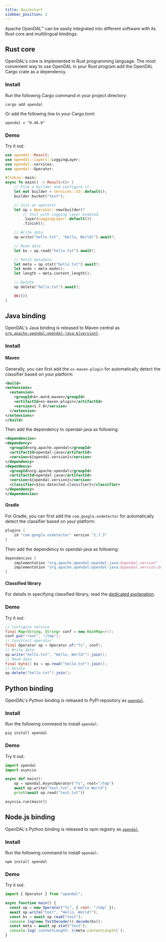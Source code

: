 ```yaml
---
title: Quickstart
sidebar_position: 2
---
```


Apache OpenDAL™ can be easily integrated into different software with its Rust core and multilingual bindings.

## Rust core

OpenDAL's core is implemented in Rust programming language. The most convenient way to use OpenDAL in your Rust program add the OpenDAL Cargo crate as a dependency.

### Install

Run the following Cargo command in your project directory:

```shell
cargo add opendal
```

Or add the following line to your Cargo.toml:

```shell
opendal = "0.46.0"
```

### Demo

Try it out:

```rust
use opendal::Result;
use opendal::layers::LoggingLayer;
use opendal::services;
use opendal::Operator;

#[tokio::main]
async fn main() -> Result<()> {
    // Pick a builder and configure it.
    let mut builder = services::S3::default();
    builder.bucket("test");

    // Init an operator
    let op = Operator::new(builder)?
        // Init with logging layer enabled.
        .layer(LoggingLayer::default())
        .finish();

    // Write data
    op.write("hello.txt", "Hello, World!").await?;

    // Read data
    let bs = op.read("hello.txt").await?;

    // Fetch metadata
    let meta = op.stat("hello.txt").await?;
    let mode = meta.mode();
    let length = meta.content_length();

    // Delete
    op.delete("hello.txt").await?;

    Ok(())
}
```

## Java binding

OpenDAL's Java binding is released to Maven central as [`org.apache.opendal:opendal-java:${version}`](https://central.sonatype.com/artifact/org.apache.opendal/opendal-java).

### Install

#### Maven

Generally, you can first add the `os-maven-plugin` for automatically detect the classifier based on your platform:

```xml
<build>
<extensions>
  <extension>
    <groupId>kr.motd.maven</groupId>
    <artifactId>os-maven-plugin</artifactId>
    <version>1.7.0</version>
  </extension>
</extensions>
</build>
```

Then add the dependency to opendal-java as following:

```xml
<dependencies>
<dependency>
  <groupId>org.apache.opendal</groupId>
  <artifactId>opendal-java</artifactId>
  <version>${opendal.version}</version>
</dependency>
<dependency>
  <groupId>org.apache.opendal</groupId>
  <artifactId>opendal-java</artifactId>
  <version>${opendal.version}</version>
  <classifier>${os.detected.classifier}</classifier>
</dependency>
</dependencies>
```

#### Gradle

For Gradle, you can first add the `com.google.osdetector` for automatically detect the classifier based on your platform:

```groovy
plugins {
    id "com.google.osdetector" version "1.7.3"
}
```

Then add the dependency to opendal-java as following:

```groovy
dependencies {
    implementation "org.apache.opendal:opendal-java:$opendal.version"
    implementation "org.apache.opendal:opendal-java:$opendal.version:$osdetector.classifier"
}
```

#### Classified library

For details in specifying classified library, read the [dedicated explanation](https://github.com/apache/opendal/tree/main/bindings/java).

### Demo

Try it out:

```java
// Configure service
final Map<String, String> conf = new HashMap<>();
conf.put("root", "/tmp");
// Construct operator
final Operator op = Operator.of("fs", conf);
// Write data
op.write("hello.txt", "Hello, World!").join();
// Read data
final byte[] bs = op.read("hello.txt").join();
// Delete
op.delete("hello.txt").join();
```

## Python binding

OpenDAL's Python binding is released to PyPI repository as [`opendal`](https://pypi.org/project/opendal/).

### Install

Run the following command to install `opendal`:

```shell
pip install opendal
```

### Demo

Try it out:

```python
import opendal
import asyncio

async def main():
    op = opendal.AsyncOperator("fs", root="/tmp")
    await op.write("test.txt", b"Hello World")
    print(await op.read("test.txt"))

asyncio.run(main())
```

## Node.js binding

OpenDAL's Python binding is released to npm registry as [`opendal`](https://www.npmjs.com/package/opendal).

### Install

Run the following command to install `opendal`:

```shell
npm install opendal
```

### Demo

Try it out:

```javascript
import { Operator } from "opendal";

async function main() {
  const op = new Operator("fs", { root: "/tmp" });
  await op.write("test", "Hello, World!");
  const bs = await op.read("test");
  console.log(new TextDecoder().decode(bs));
  const meta = await op.stat("test");
  console.log(`contentLength: ${meta.contentLength}`);
}
```
